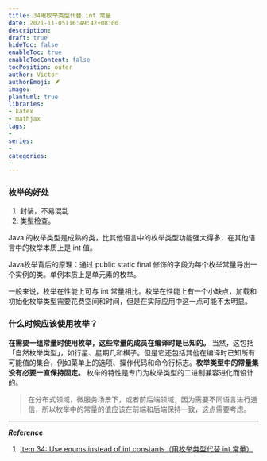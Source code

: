 ```yaml
---
title: 34用枚举类型代替 int 常量
date: 2021-11-05T16:49:42+08:00
description:
draft: true
hideToc: false
enableToc: true
enableTocContent: false
tocPosition: outer
author: Victor
authorEmoji: 🪶
image:
plantuml: true
libraries:
- katex
- mathjax
tags:
-
series:
-
categories:
-
---
```




### 枚举的好处

1. 封装，不易混乱
2. 类型检查。

Java 的枚举类型是成熟的类，比其他语言中的枚举类型功能强大得多，在其他语言中的枚举本质上是 int 值。

Java枚举背后的原理：通过 public static final 修饰的字段为每个枚举常量导出一个实例的类。单例本质上是单元素的枚举。

一般来说，枚举在性能上可与 int 常量相比。枚举在性能上有一个小缺点，加载和初始化枚举类型需要花费空间和时间，但是在实际应用中这一点可能不太明显。

### 什么时候应该使用枚举？

**在需要一组常量时使用枚举，这些常量的成员在编译时是已知的。** 当然，这包括「自然枚举类型」，如行星、星期几和棋子。但是它还包括其他在编译时已知所有可能值的集合，例如菜单上的选项、操作代码和命令行标志。**枚举类型中的常量集没有必要一直保持固定。** 枚举的特性是专门为枚举类型的二进制兼容进化而设计的。

> 在分布式领域，微服务场景下，或者前后端领域，因为需要不同语言进行通信，所以枚举中的常量的值应该在前端和后端保持一致，这点需要考虑。

---

***Reference***:

1. [Item 34: Use enums instead of int constants（用枚举类型代替 int 常量）](https://github.com/clxering/Effective-Java-3rd-edition-Chinese-English-bilingual/blob/dev/Chapter-6/Chapter-6-Item-34-Use-enums-instead-of-int-constants.md)
